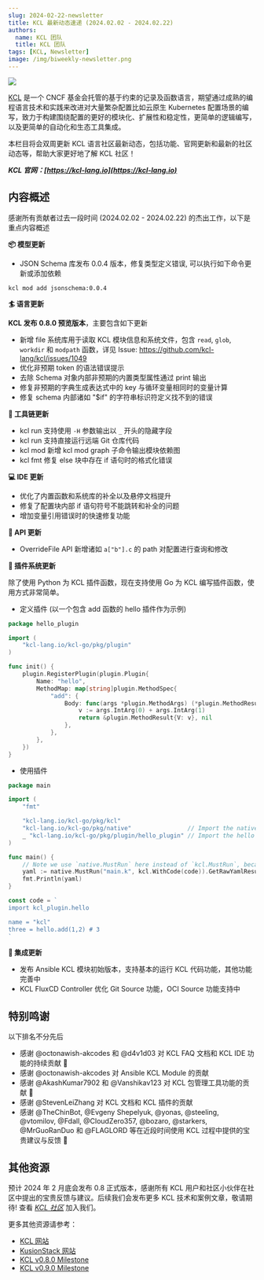 ```yaml
---
slug: 2024-02-22-newsletter
title: KCL 最新动态速递 (2024.02.02 - 2024.02.22)
authors:
  name: KCL 团队
  title: KCL 团队
tags: [KCL, Newsletter]
image: /img/biweekly-newsletter.png
---
```


![](/img/biweekly-newsletter-zh.png)

[KCL](https://github.com/kcl-lang) 是一个 CNCF 基金会托管的基于约束的记录及函数语言，期望通过成熟的编程语言技术和实践来改进对大量繁杂配置比如云原生 Kubernetes 配置场景的编写，致力于构建围绕配置的更好的模块化、扩展性和稳定性，更简单的逻辑编写，以及更简单的自动化和生态工具集成。

本栏目将会双周更新 KCL 语言社区最新动态，包括功能、官网更新和最新的社区动态等，帮助大家更好地了解 KCL 社区！

**_KCL 官网：[https://kcl-lang.io](https://kcl-lang.io)_**

## 内容概述

感谢所有贡献者过去一段时间 (2024.02.02 - 2024.02.22) 的杰出工作，以下是重点内容概述

**📦 模型更新**

- JSON Schema 库发布 0.0.4 版本，修复类型定义错误, 可以执行如下命令更新或添加依赖

```shell
kcl mod add jsonschema:0.0.4
```

**🏄 语言更新**

**KCL 发布 0.8.0 预览版本**，主要包含如下更新

- 新增 file 系统库用于读取 KCL 模块信息和系统文件，包含 `read`, `glob`, `workdir` 和 `modpath` 函数，详见 Issue: https://github.com/kcl-lang/kcl/issues/1049
- 优化非预期 token 的语法错误提示
- 去除 Schema 对象内部非预期的内置类型属性通过 print 输出
- 修复非预期的字典生成表达式中的 key 与循环变量相同时的变量计算
- 修复 schema 内部诸如 "$if" 的字符串标识符定义找不到的错误

**🔧 工具链更新**

- kcl run 支持使用 `-H` 参数输出以 `_` 开头的隐藏字段
- kcl run 支持直接运行远端 Git 仓库代码
- kcl mod 新增 kcl mod graph 子命令输出模块依赖图
- kcl fmt 修复 else 块中存在 if 语句时的格式化错误

**💻 IDE 更新**

- 优化了内置函数和系统库的补全以及悬停文档提升
- 修复了配置块内部 if 语句符号不能跳转和补全的问题
- 增加变量引用错误时的快速修复功能

**🎁 API 更新**

- OverrideFile API 新增诸如 `a["b"].c` 的 path 对配置进行查询和修改

**🚀 插件系统更新**

除了使用 Python 为 KCL 插件函数，现在支持使用 Go 为 KCL 编写插件函数，使用方式非常简单。

- 定义插件 (以一个包含 add 函数的 hello 插件作为示例)

```go
package hello_plugin

import (
	"kcl-lang.io/kcl-go/pkg/plugin"
)

func init() {
	plugin.RegisterPlugin(plugin.Plugin{
		Name: "hello",
		MethodMap: map[string]plugin.MethodSpec{
			"add": {
				Body: func(args *plugin.MethodArgs) (*plugin.MethodResult, error) {
					v := args.IntArg(0) + args.IntArg(1)
					return &plugin.MethodResult{V: v}, nil
				},
			},
		},
	})
}
```

- 使用插件

```go
package main

import (
	"fmt"

	"kcl-lang.io/kcl-go/pkg/kcl"
	"kcl-lang.io/kcl-go/pkg/native"                // Import the native API
	_ "kcl-lang.io/kcl-go/pkg/plugin/hello_plugin" // Import the hello plugin
)

func main() {
	// Note we use `native.MustRun` here instead of `kcl.MustRun`, because it needs the cgo feature.
	yaml := native.MustRun("main.k", kcl.WithCode(code)).GetRawYamlResult()
	fmt.Println(yaml)
}

const code = `
import kcl_plugin.hello

name = "kcl"
three = hello.add(1,2) # 3
`
```

**🚢 集成更新**

- 发布 Ansible KCL 模块初始版本，支持基本的运行 KCL 代码功能，其他功能完善中
- KCL FluxCD Controller 优化 Git Source 功能，OCI Source 功能支持中

## 特别鸣谢

以下排名不分先后

- 感谢 @octonawish-akcodes 和 @d4v1d03
  对 KCL FAQ 文档和 KCL IDE 功能的持续贡献 🙌
- 感谢 @octonawish-akcodes 对 Ansible KCL Module 的贡献
- 感谢 @AkashKumar7902 和 @Vanshikav123 对 KCL 包管理工具功能的贡献 🙌
- 感谢 @StevenLeiZhang 对 KCL 文档和 KCL 插件的贡献
- 感谢 @TheChinBot, @Evgeny Shepelyuk, @yonas, @steeling, @vtomilov, @Fdall, @CloudZero357, @bozaro, @starkers, @MrGuoRanDuo 和 @FLAGLORD 等在近段时间使用 KCL 过程中提供的宝贵建议与反馈 🙌

## 其他资源

预计 2024 年 2 月底会发布 0.8 正式版本，感谢所有 KCL 用户和社区小伙伴在社区中提出的宝贵反馈与建议。后续我们会发布更多 KCL 技术和案例文章，敬请期待! 查看 _[KCL 社区](https://github.com/kcl-lang/community)_ 加入我们。

更多其他资源请参考：

- [KCL 网站](https://kcl-lang.io/)
- [KusionStack 网站](https://kusionstack.io/)
- [KCL v0.8.0 Milestone](https://github.com/kcl-lang/kcl/milestone/8)
- [KCL v0.9.0 Milestone](https://github.com/kcl-lang/kcl/milestone/9)
